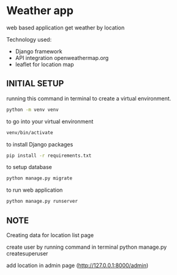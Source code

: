 # Weather app
web based application get weather by location

Technology used:
- Django framework
- API integration openweathermap.org
- leaflet for location map



## INITIAL SETUP


running this command in terminal to create a virtual environment.
```bash
python -m venv venv
```

to go into your virtual environment
 ```bash
 venv/bin/activate
```

to install Django packages
 ```bash
pip install -r requirements.txt
```

to setup database
 ```bash
python manage.py migrate
```

to run web application 
 ```bash
python manage.py runserver
```

## NOTE
Creating data for location list page

create user by running command in terminal python manage.py createsuperuser

add location in admin page (http://127.0.0.1:8000/admin)
